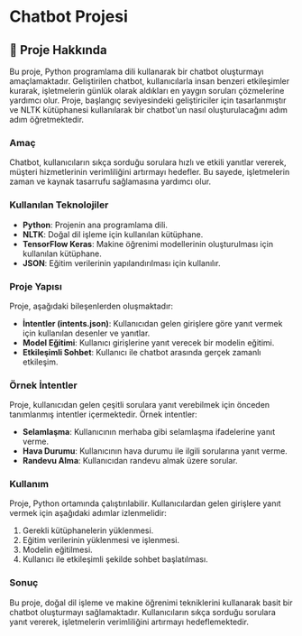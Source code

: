 # Chatbot Projesi

## 📖 Proje Hakkında
Bu proje, Python programlama dili kullanarak bir chatbot oluşturmayı amaçlamaktadır. Geliştirilen chatbot, kullanıcılarla insan benzeri etkileşimler kurarak, işletmelerin günlük olarak aldıkları en yaygın soruları çözmelerine yardımcı olur. Proje, başlangıç seviyesindeki geliştiriciler için tasarlanmıştır ve NLTK kütüphanesi kullanılarak bir chatbot'un nasıl oluşturulacağını adım adım öğretmektedir.

### Amaç
Chatbot, kullanıcıların sıkça sorduğu sorulara hızlı ve etkili yanıtlar vererek, müşteri hizmetlerinin verimliliğini artırmayı hedefler. Bu sayede, işletmelerin zaman ve kaynak tasarrufu sağlamasına yardımcı olur.

### Kullanılan Teknolojiler
- **Python**: Projenin ana programlama dili.
- **NLTK**: Doğal dil işleme için kullanılan kütüphane.
- **TensorFlow Keras**: Makine öğrenimi modellerinin oluşturulması için kullanılan kütüphane.
- **JSON**: Eğitim verilerinin yapılandırılması için kullanılır.

### Proje Yapısı
Proje, aşağıdaki bileşenlerden oluşmaktadır:
- **İntentler (intents.json)**: Kullanıcıdan gelen girişlere göre yanıt vermek için kullanılan desenler ve yanıtlar.
- **Model Eğitimi**: Kullanıcı girişlerine yanıt verecek bir modelin eğitimi.
- **Etkileşimli Sohbet**: Kullanıcı ile chatbot arasında gerçek zamanlı etkileşim.

### Örnek İntentler
Proje, kullanıcıdan gelen çeşitli sorulara yanıt verebilmek için önceden tanımlanmış intentler içermektedir. Örnek intentler:
- **Selamlaşma**: Kullanıcının merhaba gibi selamlaşma ifadelerine yanıt verme.
- **Hava Durumu**: Kullanıcının hava durumu ile ilgili sorularına yanıt verme.
- **Randevu Alma**: Kullanıcıdan randevu almak üzere sorular.

### Kullanım
Proje, Python ortamında çalıştırılabilir. Kullanıcılardan gelen girişlere yanıt vermek için aşağıdaki adımlar izlenmelidir:
1. Gerekli kütüphanelerin yüklenmesi.
2. Eğitim verilerinin yüklenmesi ve işlenmesi.
3. Modelin eğitilmesi.
4. Kullanıcı ile etkileşimli şekilde sohbet başlatılması.

### Sonuç
Bu proje, doğal dil işleme ve makine öğrenimi tekniklerini kullanarak basit bir chatbot oluşturmayı sağlamaktadır. Kullanıcıların sıkça sorduğu sorulara yanıt vererek, işletmelerin verimliliğini artırmayı hedeflemektedir.
